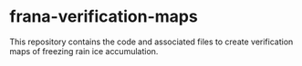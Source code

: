 # frana-verification-maps
This repository contains the code and associated files to create verification maps of freezing rain ice accumulation.
